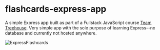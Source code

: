 # flashcards-express-app
A simple Express app built as part of a Fullstack JavaScript course [Team Treehouse](https://teamtreehouse.com/). Very simple app with the sole purpose of learning Express--no database and currently not hosted anywhere.

![ExpressFlashcards](https://user-images.githubusercontent.com/60932322/221384410-62683d5b-c3d1-4fa1-8238-efd5ce139197.gif)
